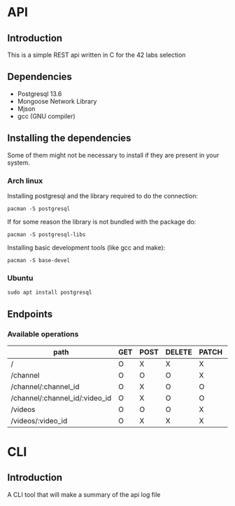 
# API
## Introduction
This is a simple REST api written in C for the 42 labs selection

## Dependencies
- Postgresql 13.6
- Mongoose Network Library
- Mjson
- gcc (GNU compiler)

## Installing the dependencies
Some of them might not be necessary to install if they are present in your system.
### Arch linux
Installing postgresql and the library required to do the connection:
```
pacman -S postgresql
```
If for some reason the library is not bundled with the package do:
```
pacman -S postgresql-libs
```
Installing basic development tools (like gcc and make):
```
pacman -S base-devel
```
### Ubuntu

```
sudo apt install postgresql
```


## Endpoints
### Available operations
|path|GET|POST|DELETE|PATCH|PUT|
|---|---|---|---|---|---|
|/|O|X|X|X|X|
|/channel|O|O|O|X|X|
|/channel/:channel_id|O|X|O|O|O|
|/channel/:channel_id/:video_id|O|X|O|O|O|
|/videos|O|O|O|X|X|
|/videos/:video_id|O|X|X|X|X|


# CLI
## Introduction
A CLI tool that will make a summary of the api log file
